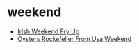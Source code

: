 # weekend

 * [Irish Weekend Fry Up](../index/i/irish-weekend-fry-up-51145610.json)
 * [Oysters Rockefeller From Usa Weekend](../index/o/oysters-rockefeller-from-usa-weekend.json)
